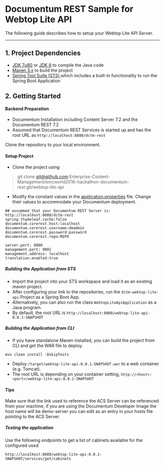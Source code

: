 # Documentum REST Sample for Webtop Lite API

The following guide describes how to setup your Webtop Lite API Server.

---
## 1. Project Dependencies

* [JDK 7u80](http://www.oracle.com/technetwork/cn/java/javase/downloads/jdk7-downloads-1880260.html) or [JDK 8](http://www.oracle.com/technetwork/java/javase/downloads/jdk8-downloads-2133151.html) to compile the Java code
* [Maven 3.x](https://maven.apache.org/download.cgi) to build the project
* [Spring Tool Suite (STS) ](https://spring.io/tools/sts/all) which includes a built-in functionality to run the Spring Boot Application

## 2. Getting Started

#### Backend Preparation

* Documentum Installation including Content Server 7.2 and the Documentum REST 7.2
* Assumed that Documentum REST Services is started up and has the root URL as `http://localhost:8080/dctm-rest` 

Clone the repository to your local environment. 

#### Setup Project

* Clone the project using 
>  git clone git@github.com:Enterprise-Content-Management/emcworld2016-hackathon-documentum-rest.git/webtop-lite-api

* Modify the constant values in the [application.properties](https://github.com/Enterprise-Content-Management/emcworld2016-hackathon-documentum-rest/blob/master/webtop-lite-api/src/main/resources/application.properties) file. Change their values to accommodate your Documentum deployment.
```
## assummed that your Documentum REST Server is: http://localhost:8080/dctm-rest
spring.thymeleaf.cache:false
documentum.corerest.host:localhost
documentum.corerest.username:dmadmin
documentum.corerest.password:password
documentum.corerest.repo:REPO

server.port: 8000
management.port: 9001
management.address: localhost
translation.enabled:true
```

##### Building the Application from STS

* Import the project into your STS workspace and load it as an existing maven project. 
* After configuring your link to the repositories, run the `dctm-webtop-lite-api` Project as a Spring Boot App.
* Alternatively, you can also run the class `WebtopLiteApiApplication` as a Java program.
* By default, the root URL is `http://localhost:8000/webtop-lite-api-0.0.1-SNAPSHOT`

##### Building the Application from CLI

* If you have standalone Maven installed, you can build the project from CLI and get the WAR file to deploy.
```
mvn clean install -DskipTests
```
* Deploy `/target/webtop-lite-api-0.0.1-SNAPSHOT.war` to a web container (e.g. Tomcat).
* The root URL is depending on your container setting, `http://<host>:<port>/webtop-lite-api-0.0.1-SNAPSHOT`

#### Tips
Make sure that the link used to reference the ACS Server can be referenced from your machine, if you are using the Documentum Developer Image the host name will be demo-server you can edit as an entry in your hosts file pointing to the ACS Server.


##### Testing the application

Use the following endpoints to get a list of cabinets available for the configured used

`http://localhost:8000/webtop-lite-api-0.0.1-SNAPSHOT/services/get/cabinets`






